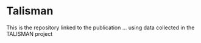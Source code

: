 # Talisman

This is the repository linked to the publication ... using data collected in the TALISMAN project
